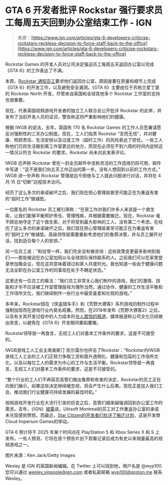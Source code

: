 <!--yml

category: 未分类

date: 2024-05-29 13:28:13

-->

# GTA 6 开发者批评 Rockstar 强行要求员工每周五天回到办公室结束工作 - IGN

> 来源：[https://www.ign.com/articles/gta-6-developers-criticise-rockstars-reckless-decision-to-force-staff-back-to-the-office](https://www.ign.com/articles/gta-6-developers-criticise-rockstars-reckless-decision-to-force-staff-back-to-the-office)

Rockstar Games 的开发人员对公司决定强迫员工每周五天返回办公室以完成《GTA 6》的工作表达了不满。

本周，[Rockstar 通知员工](/articles/rockstar-games-is-asking-employees-to-return-to-office-amid-gta-security-concerns)要求他们返回办公室，原因是要在质量和细节上完成《GTA 6》的开发工作，以及避免安全漏洞。《GTA 6》主要由位于苏格兰爱丁堡的 Rockstar North 开发，尽管来自英国和全球其他多个 Rockstar 工作室的支持也很重要。

现在，代表英国视频游戏开发者的独立工人联合会公开批评 Rockstar 的此举，并发布了当前开发人员的证词，警告称这将严重影响他们的健康。

根据 IWGB 的说法，去年，英国有 170 名 Rockstar Games 的工作人员签署请愿反对强制性的三天办公制度。现在，工人们指责 Rockstar “言而无信”，并对健康、照顾责任、生活安排以及过度工作（超时工作）的风险表达了担忧。一些工人称他们已将生活搬到离工作室更远的地方，而现在必须在不到六周的时间内逆转这一情况以符合 Rockstar 的要求。Rockstar 尚未对此发表评论。

IWGB 还声称 Rockstar 曾在一封全员邮件中坚称灵活的工作选择仍将可用，邮件中写道：“这不是我们向五天工作迈出的第一步。没有人想回到以前的工作方式。” IWGB 进一步声称 Rockstar 管理层迄今拒绝与工人就此问题进行对话，并将在 4 月 15 日“切断”远程技术访问。

经历了这么多次的承诺破坏之后，我们现在担心管理层甚至可能正在为重返有害的“超时工作”做铺垫。

一位匿名的 Rockstar 员工被引用称：“在家工作对我们许多人来说是一个救生索，让我们能够平衡照护责任、管理残疾，并根据需要搬迁。现在，Rockstar 毫不顾忌地夺走了这个救生索，对于将受到最大影响的工人，没有第二个考虑。在经历了这么多次的承诺破坏之后，我们现在担心管理层甚至可能正在为重返有害的“超时工作”做铺垫。高级领导层需要重新考虑他们的鲁莽决策，并与员工展开对话，找到适合每个人的安排。”

另一位员工说：“和往常一样，我们完全没有被咨询：这些政策变更最多影响到我们——那些被迫在办公室加班以与全球团队保持联系的人。之前我们可以在家里登录参加晚会议，现在这将意味着错过和家人共度时光。我也知道一些由于健康问题无法全职在办公室工作的同事现在处于不确定状态。”

这里还有一位员工的看法：“我们员工非常关心我们制作的游戏，我们的激情、技能和才华不应该被工作室管理层视为理所当然。通过协作、健康的工作生活平衡和工作场所文化，我们继续制作一些行业中最受喜爱和壮观的游戏。”

多年来，Rockstar因在《侠盗猎车手》和《荒野大镖客》系列游戏的制作过程中强制加班而在游戏行业内臭名昭著。然而，在2018年发布《荒野大镖客2》之后，以及有关其开发过程中的人力成本的[令人震惊的报道](https://www.eurogamer.net/the-human-cost-of-red-dead-redemption-2)，媒体报道称公司文化已经做出改变，以避免在《GTA 6》开发期间重蹈覆辙。

Rockstar领导层一再食言，无视工人们对基本工作条件的要求，这是不可接受的。

IWGB游戏工人工会主席奥斯汀·凯尔莫尔也抨击了Rockstar：“Rockstar内IWGB游戏工人工会的工人们正努力争取工资和晋升透明化、健康和包容的工作场所文化，以及以每位工人的需求为中心的工作与生活平衡。Rockstar领导层一再食言，无视工人们对基本工作条件的要求，这是不可接受的。

“整个行业的工人们不再容忍高管们做出鲁莽和有害的决定，Rockstar的员工正在向我们展示，如果这些决定继续被忽视，将会产生什么后果。现在正是加入我们工会、推动我们行业健康可持续发展的最佳时机。”

视频游戏开发行业在大流行引发的巨变之后，高管们越来越强调回到办公室工作的需求。去年，《IGN》[披露](/articles/ubisoft-montreal-in-turmoil-amid-what-developers-are-calling-broken-promises)说，Ubisoft Montreal的员工对工作重返办公室的承诺未兑现感到愤怒。而最近，[Star Citizen的开发者们批评了搬迁计划](/articles/star-citizen-developer-cloud-imperium-games-confirms-layoffs-as-former-staff-hit-out-at-relocation-plan)，这是开发商Cloud Imperium Games的举动。

GTA 6 预计将于 2025 年某个时间点在 PlayStation 5 和 Xbox Series X 和 S 上发布。一些人预测，它将在首个预告片创下观看记录后成为有史以来销量最高的视频游戏之一。

图片来源：Ken Jack/Getty Images

Wesley 是 IGN 的英国新闻编辑。在 Twitter 上可以找到他，用户名是 @wyp100\. 您可以通过 wesley_yinpoole@ign.com 或者私密邮箱 wyp100@proton.me 联系 Wesley。
